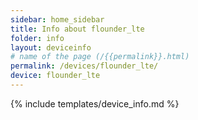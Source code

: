 ```yaml
---
sidebar: home_sidebar
title: Info about flounder_lte
folder: info
layout: deviceinfo
# name of the page (/{{permalink}}.html)
permalink: /devices/flounder_lte/
device: flounder_lte
---
```

{% include templates/device_info.md %}
